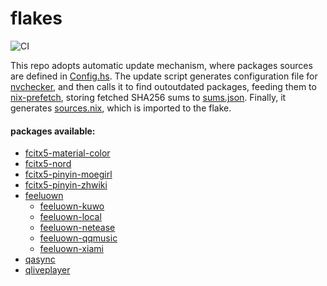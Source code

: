 # flakes

![CI](https://github.com/berberman/flakes/workflows/Update%20and%20check/badge.svg)

This repo adopts automatic update mechanism, where packages sources are defined in [Config.hs](./Config.hs).
The update script generates configuration file for [nvchecker](https://github.com/lilydjwg/nvchecker),
and then calls it to find outoutdated packages, feeding them to [nix-prefetch](https://github.com/msteen/nix-prefetch),
storing fetched SHA256 sums to [sums.json](./sums.json). Finally, it generates [sources.nix](./sources.nix), which is imported to the flake.

#### packages available:

* [fcitx5-material-color](https://github.com/hosxy/Fcitx5-Material-Color)
* [fcitx5-nord](https://github.com/tonyfettes/fcitx5-nord)
* [fcitx5-pinyin-moegirl](https://github.com/outloudvi/mw2fcitx)
* [fcitx5-pinyin-zhwiki](https://github.com/felixonmars/fcitx5-pinyin-zhwiki)
* [feeluown](https://github.com/feeluown/FeelUOwn)
  * [feeluown-kuwo](https://github.com/feeluown/feeluown-kuwo)
  * [feeluown-local](https://github.com/feeluown/feeluown-local)
  * [feeluown-netease](https://github.com/feeluown/feeluown-netease)
  * [feeluown-qqmusic](https://github.com/feeluown/feeluown-qqmusic)
  * [feeluown-xiami](https://github.com/feeluown/feeluown-xiami)
* [qasync](https://github.com/CabbageDevelopment/qasync)
* [qliveplayer](https://github.com/IsoaSFlus/QLivePlayer)
